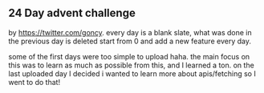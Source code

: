 ## 24 Day advent challenge
by https://twitter.com/goncy. 
every day is a blank slate, what was done in the previous day is deleted start from 0 and add a new feature every day.

some of the first days were too simple to upload haha. 
the main focus on this was to learn as much as possible from this, and I learned a ton. 
on the last uploaded day I decided i wanted to learn more about apis/fetching so I went to do that!
